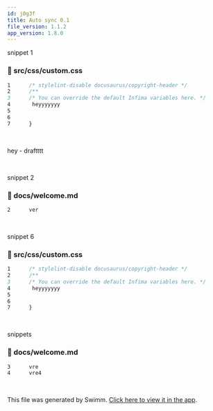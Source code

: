 ```yaml
---
id: j0g3f
title: Auto sync 0.1
file_version: 1.1.2
app_version: 1.8.0
---
```


snippet 1
<!-- NOTE-swimm-snippet: the lines below link your snippet to Swimm -->
### 📄 src/css/custom.css
```css
1      /* stylelint-disable docusaurus/copyright-header */
2      /**
3      /* You can override the default Infima variables here. */
4       heyyyyyyy
5      
6      
7      }
```

<br/>

hey - draftttt

<br/>

snippet 2
<!-- NOTE-swimm-snippet: the lines below link your snippet to Swimm -->
### 📄 docs/welcome.md
```markdown
2      ver
```

<br/>

snippet 6
<!-- NOTE-swimm-snippet: the lines below link your snippet to Swimm -->
### 📄 src/css/custom.css
```css
1      /* stylelint-disable docusaurus/copyright-header */
2      /**
3      /* You can override the default Infima variables here. */
4       heyyyyyyy
5      
6      
7      }
```

<br/>

snippets
<!-- NOTE-swimm-snippet: the lines below link your snippet to Swimm -->
### 📄 docs/welcome.md
```markdown
3      vre
4      vre4
```

<br/>

This file was generated by Swimm. [Click here to view it in the app](http://localhost:5000/repos/Z2l0aHViJTNBJTNBTm9hUmVwbyUzQSUzQU5vYW96ZXI=/docs/j0g3f).

